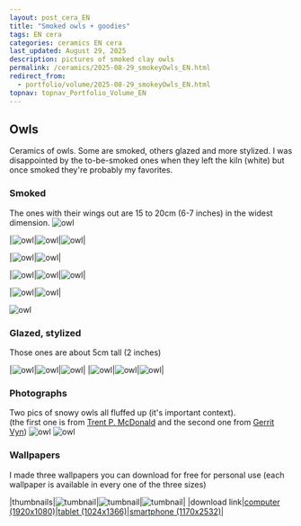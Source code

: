 ```yaml
---
layout: post_cera_EN
title: "Smoked owls + goodies"
tags: EN cera
categories: ceramics EN cera
last_updated: August 29, 2025
description: pictures of smoked clay owls
permalink: /ceramics/2025-08-29_smokeyOwls_EN.html
redirect_from:
  - portfolio/volume/2025-08-29_smokeyOwls_EN.html
topnav: topnav_Portfolio_Volume_EN
---
```


## Owls
Ceramics of owls. Some are smoked, others glazed and more stylized.
I was disappointed by the to-be-smoked ones when they left the kiln (white) but once smoked they're probably my favorites.

### Smoked
The ones with their wings out are 15 to 20cm (6-7 inches) in the widest dimension.
![owl](/assets/art/ceramics/IMG_1540_wm_gla_def.jpg)

|![owl](/assets/art/ceramics/IMG_1537_wm_gla_def.jpg)|![owl](/assets/art/ceramics/IMG_1538_wm_gla_def.jpg)|![owl](/assets/art/ceramics/IMG_1539_wm_gla_def.jpg)|

|![owl](/assets/art/ceramics/IMG_1830_wm_gla_def.jpg)|![owl](/assets/art/ceramics/IMG_1838_wm_gla_def.jpg)|

|![owl](/assets/art/ceramics/IMG_1862_wm_gla_def.jpg)|![owl](/assets/art/ceramics/IMG_1865_wm_gla_def.jpg)|![owl](/assets/art/ceramics/IMG_1866_wm_gla_def.jpg)|

|![owl](/assets/art/ceramics/IMG_1875_wm_gla_def.jpg)|![owl](/assets/art/ceramics/IMG_1879_wm_gla_def.jpg)|

![owl](/assets/art/ceramics/IMG_1917_wm_gla_def.jpg)


### Glazed, stylized

Those ones are about 5cm tall (2 inches)

|![owl](/assets/art/ceramics/IMG_1744_wm_gla_def.jpg)|![owl](/assets/art/ceramics/IMG_1749_wm_gla_def.jpg)|![owl](/assets/art/ceramics/IMG_1719_wm_gla_def.jpg)|
|![owl](/assets/art/ceramics/IMG_1731_wm_gla_def.jpg)|![owl](/assets/art/ceramics/IMG_1767_wm_gla_def.jpg)|![owl](/assets/art/ceramics/IMG_1727_wm_gla_def.jpg)|

### Photographs
Two pics of snowy owls all fluffed up (it's important context).\
(the first one is from [Trent P. McDonald](https://trentsworld.blog/2022/01/03/snowy-owl/) and the second one from [Gerrit Vyn](https://www.naturepl.com/stock-photo-snowy-owl-bubo-scandiacus-fluffing-feathers-this-image-was-taken-nature-image01523496.html))
![owl](https://trentsworld.blog/wp-content/uploads/2022/01/snowy-owl-fluff-005.jpg)
![owl](https://api.naturepl.com/cache/pcache2/01523496.jpg)

### Wallpapers
I made three wallpapers you can download for free for personal use (each wallpaper is available in every one of the three sizes)

|thumbnails|![tumbnail](/assets/art/ceramics/1024x1366_hare_wm_thumbnail.jpg)|![tumbnail](/assets/art/ceramics/1024x1366_lynx_wm_thumbnail.jpg)|![tumbnail](/assets/art/ceramics/1024x1366_owl_wm_thumbnail.jpg)|
|download link|[computer (1920x1080)](https://drive.google.com/file/d/16jd5Fm4So8-LZsTBQdvkFEqUe86DpFSt)|[tablet (1024x1366)](https://drive.google.com/file/d/1beEg2MfqLvYBa66BMIWtH6C8ZjKhHyVy/view?usp=drive_link)|[smartphone (1170x2532)](https://drive.google.com/file/d/1WQJohxW9eiY8lUWGEOXifImu5a-GQOM7)|
